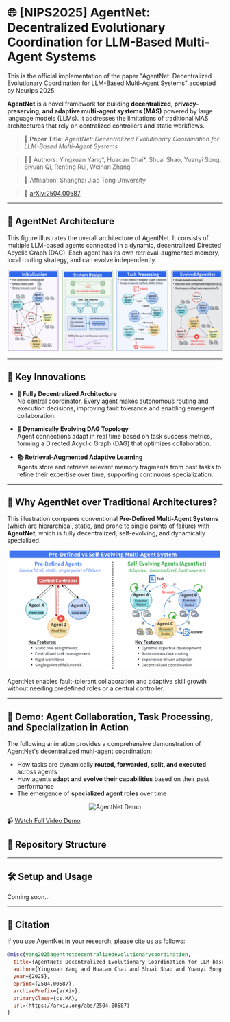 # 🌐 [NIPS2025] AgentNet: Decentralized Evolutionary Coordination for LLM-Based Multi-Agent Systems

This is the official implementation of the paper "AgentNet: Decentralized Evolutionary Coordination for LLM-Based Multi-Agent Systems" accepted by Neurips 2025.

**AgentNet** is a novel framework for building **decentralized, privacy-preserving, and adaptive multi-agent systems (MAS)** powered by large language models (LLMs). It addresses the limitations of traditional MAS architectures that rely on centralized controllers and static workflows.

> 📄 **Paper Title**: *AgentNet: Decentralized Evolutionary Coordination for LLM-Based Multi-Agent Systems*

> 👨‍🔬 Authors: Yingxuan Yang*, Huacan Chai*, Shuai Shao, Yuanyi Song, Siyuan Qi, Renting Rui, Weinan Zhang

> 🏫 Affiliation: Shanghai Jiao Tong University

> 📎 [arXiv:2504.00587](https://arxiv.org/abs/2504.00587)

---
## 🧱 AgentNet Architecture

This figure illustrates the overall architecture of AgentNet. It consists of multiple LLM-based agents connected in a dynamic, decentralized Directed Acyclic Graph (DAG). Each agent has its own retrieval-augmented memory, local routing strategy, and can evolve independently.

<p align="center">
  <img src="./Figure/llutration of AgentNet.png" alt="AgentNet Architecture" width="700"/>
</p>

---

## 🚀 Key Innovations

- **🧠 Fully Decentralized Architecture**  
  No central coordinator. Every agent makes autonomous routing and execution decisions, improving fault tolerance and enabling emergent collaboration.

- **🔀 Dynamically Evolving DAG Topology**  
  Agent connections adapt in real time based on task success metrics, forming a Directed Acyclic Graph (DAG) that optimizes collaboration.

- **📚 Retrieval-Augmented Adaptive Learning**  
  Agents store and retrieve relevant memory fragments from past tasks to refine their expertise over time, supporting continuous specialization.


---
## 🧭 Why AgentNet over Traditional Architectures?

This illustration compares conventional **Pre-Defined Multi-Agent Systems** (which are hierarchical, static, and prone to single points of failure) with **AgentNet**, which is fully decentralized, self-evolving, and dynamically specialized.

<p align="center">
  <img src="./Figure/compare_systems.png" alt="Compare Systems" width="600"/>
</p>

AgentNet enables fault-tolerant collaboration and adaptive skill growth without needing predefined roles or a central controller.

---

## 🎥 Demo: Agent Collaboration, Task Processing, and Specialization in Action

The following animation provides a comprehensive demonstration of AgentNet's decentralized multi-agent coordination:
- How tasks are dynamically **routed, forwarded, split, and executed** across agents  
- How agents **adapt and evolve their capabilities** based on their past performance  
- The emergence of **specialized agent roles** over time


<p align="center">
  <img src="./Video/Recording_Agentnet.gif" alt="AgentNet Demo" width="400"/>
</p>

📹 [Watch Full Video Demo](./Video/Recording%202025-04-22%20235246%20(online-video-cutter.com).mp4)



## 📁 Repository Structure


---

## 🛠️ Setup and Usage

Coming soon...

---

## 📌 Citation

If you use AgentNet in your research, please cite us as follows:

```bibtex
@misc{yang2025agentnetdecentralizedevolutionarycoordination,
  title={AgentNet: Decentralized Evolutionary Coordination for LLM-based Multi-Agent Systems}, 
  author={Yingxuan Yang and Huacan Chai and Shuai Shao and Yuanyi Song and Siyuan Qi and Renting Rui and Weinan Zhang},
  year={2025},
  eprint={2504.00587},
  archivePrefix={arXiv},
  primaryClass={cs.MA},
  url={https://arxiv.org/abs/2504.00587}
}

